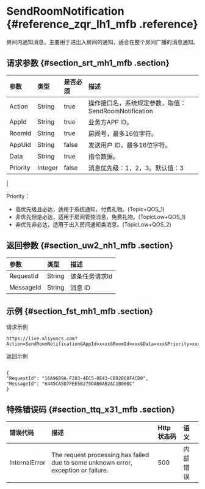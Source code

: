 # SendRoomNotification {#reference_zqr_lh1_mfb .reference}

房间内通知消息，主要用于进出入房间的通知，适合在整个房间广播的消息通知。

## 请求参数 {#section_srt_mh1_mfb .section}

|参数|类型|是否必须|描述|
|:-|:-|:---|:-|
|Action|String|true|操作接口名，系统规定参数，取值：SendRoomNotification|
|AppId|String|true|业务方APP ID。|
|RoomId|String|true|房间号，最多16位字符。|
|AppUid|String|false|发送用户 ID，最多16位字符。|
|Data|String|true|指令数据。|
|Priority|Integer|false|消息优先级：1，2，3。默认值：3

|

Priority：

-   高优先级且必达，适用于系统通知，付费礼物。\(Topic+QOS\_1\)
-   非优先但是必达，适用于房间管控消息，免费礼物。\(TopicLow+QOS\_1\)
-   非优先非必达，适用于出入房间通知类消息。\(TopicLow+QOS\_2\)

## 返回参数 {#section_uw2_nh1_mfb .section}

|参数|类型|描述|
|:-|:-|:-|
|RequestId|String|该条任务请求Id|
|MessageId|String|消息 ID|

## 示例 {#section_fst_mh1_mfb .section}

请求示例

```
https://live.aliyuncs.com?Action=SendRoomNotification&AppId=xxxx&RoomId=xxx&Data=xxx&Priority=xxx
```

返回示例

```

{
"RequestId": "16A96B9A-F203-4EC5-8E43-CB92E68F4CD8",
"MessageId": "6445CA5D7FEE5B275DAB6AB2AC1B000C"
}
```

## 特殊错误码 {#section_ttq_x31_mfb .section}

|错误代码|描述|Http 状态码|语义|
|:---|:-|:-------|:-|
|InternalError|The request processing has failed due to some unknown error, exception or failure.|500|内部错误|

